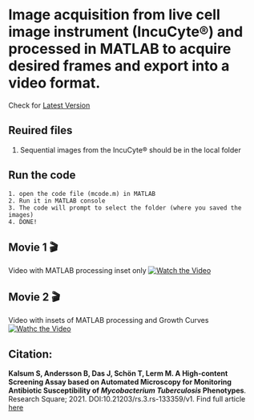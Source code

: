 # Image acquisition from live cell image instrument (IncuCyte®) and processed in MATLAB to acquire desired frames and export into a video format.

Check for [Latest Version](https://github.com/JD2112/Alveolar-Cell-Type-Deconvolution)

## Reuired files
1. Sequential images from the IncuCyte® should be in the local folder

## Run the code
```
1. open the code file (mcode.m) in MATLAB
2. Run it in MATLAB console
3. The code will prompt to select the folder (where you saved the images)
4. DONE!
```

## Movie 1 🎬

Video with MATLAB processing inset only
[![Watch the Video](https://img.youtube.com/vi/pOvcgVS5NNs/maxresdefault.jpg)](https://youtu.be/pOvcgVS5NNs) 

## Movie 2 🎬

Video with insets of MATLAB processing and Growth Curves 
[![Wathc the Video](https://img.youtube.com/vi/bpEqelEDgXk/maxresdefault.jpg)](https://youtu.be/bpEqelEDgXk)


## Citation:
**Kalsum S, Andersson B, Das J, Schön T, Lerm M. A High-content Screening Assay based on Automated Microscopy for Monitoring Antibiotic Susceptibility of *Mycobacterium Tuberculosis* Phenotypes**. Research Square; 2021. DOI:10.21203/rs.3.rs-133359/v1. Find full article [here](https://europepmc.org/article/ppr/ppr262553)
